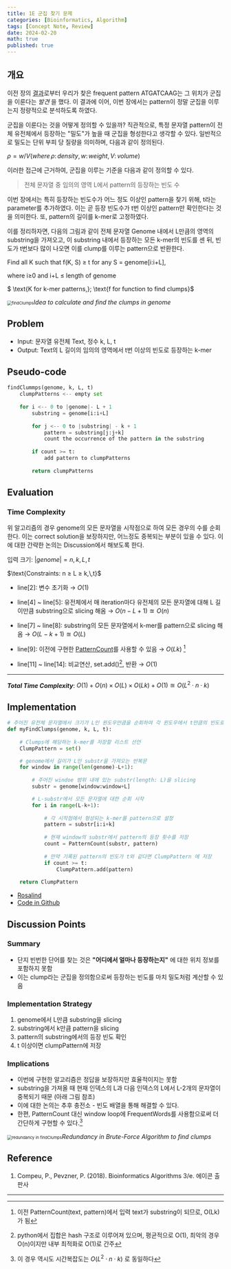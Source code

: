 ```yaml
---
title: 1E 군집 찾기 문제
categories: [Bioinformatics, Algorithm]
tags: [Concept Note, Review]
date: 2024-02-20
math: true
published: true
---
```


## 개요

이전 장의 [결과](../1D-PatternOccurrence/#discussion-points)로부터 우리가 찾은 frequent pattern ATGATCAAG는 그 위치가 군집을 이룬다는 *발견* 을 했다. 이 결과에 이어, 이번 장에서는 pattern이 정말 군집을 이루는지 정량적으로 분석하도록 하였다.

군집을 이룬다는 것을 어떻게 정의할 수 있을까? 직관적으로, 특정 문자열 pattern이 전체 유전체에서 등장하는 "밀도"가 높을 때 군집을 형성한다고 생각할 수 있다. 일반적으로 밀도는 단위 부피 당 질량을 의미하며, 다음과 같이 정의된다.

$\rho = w / V (where\,\rho:\,density,\,w:\,weight,\,V:\,volume )$



이러한 접근에 근거하여, 군집을 이루는 기준을 다음과 같이 정의할 수 있다.

>   전체 문자열 중 임의의 영역 L에서 pattern의 등장하는 빈도 수



이번 장에서는 특히 등장하는 빈도수가 어느 정도 이상인 pattern을 찾기 위해, t라는 parameter를 추가하였다. 이는 곧 등장 빈도수가 t번 이상인 pattern만 확인한다는 것을 의미한다. 또, pattern의 길이를 k-mer로 고정하였다.



이를 정리하자면, 다음의 그림과 같이 전체 문자열 Genome 내에서 L만큼의 영역의 substring을 가져오고, 이 substring 내에서 등장하는 모든 k-mer의 빈도를 센 뒤, 빈도가 t번보다 많이 나오면 이를 clump를 이루는 pattern으로 반환한다.



$\text{Find all K such that f(K, S) ≥ t for any S = genome[i:i+L],}$ 

$\text{where i≥0 and i+L ≤ length of genome}$

$ \text{K for k-mer patterns,}\; \text{f for function to find clumps}$



<img src="../assets/img/contents/findClumps.png" alt="findClumps" style="zoom:67%;" />_Idea to calculate and find the clumps in genome_

## Problem

- Input: 문자열 유전체 Text, 정수 k, L, t
- Output: Text의 L 길이의 임의의 영역에서 t번 이상의 빈도로 등장하는 k-mer



## Pseudo-code

```python
findClummps(genome, k, L, t)
    clumpPatterns <-- empty set
    
    for i <-- 0 to |genome|- L + 1
        substring = genome[i:i+L]
        
        for j <-- 0 to |substring| - k + 1
            pattern = substring[j:j+k]
            count the occurrence of the pattern in the substring
        
        if count >= t:
            add pattern to clumpPatterns
        
        return clumpPatterns
```



## Evaluation

### Time Complexity

위 알고리즘의 경우 genome의 모든 문자열을 시작점으로 하여 모든 경우의 수를 순회한다. 이는 correct solution을 보장하지만, 어느정도 중복되는 부분이 있을 수 있다. 이에 대한 간략한 논의는 Discussion에서 해보도록 한다. 

입력 크기: $\left\vert genome \right\vert = n, k, L, t$

$\text{Constraints: n ≥ L ≥ k,\,t}$

-   line[2]: 변수 초기화 → $O(1)$

-   line[4] ~ line[5]: 유전체에서 매 iteration마다 유전체의 모든 문자열에 대해 L 길이만큼 substring으로 slicing 해옴 → $O(n - L + 1) \approxeq O(n)$​

-   line[7] ~ line[8]: substring의 모든 문자열에서 k-mer를 pattern으로 slicing 해옴 → $O(L-k+1)\approxeq O(L)$

-   line[9]: 이전에 구현한 [PatternCount](../1A-PatternCount)를 사용할 수 있음 → $O(Lk)$ [^1]

- line[11] ~ line[14]: 비교연산, set.add()[^2], 반환 → $O(1)$

---

***Total Time Complexity***: $O(1) + O(n) \times O(L) \times O(Lk) + O(1) \approxeq O(L^2 \cdot n \cdot k)$



## Implementation

```python
# 주어진 유전체 문자열에서 크기가 L인 윈도우만큼을 순회하여 각 윈도우에서 t만큼의 빈도로 등장하는 k-mer를 배열로 출력
def myFindClumps(genome, k, L, t):
    
    # Clumps에 해당하는 k-mer를 저장할 리스트 선언
    ClumpPattern = set()

    # genome에서 길이가 L인 substr을 가져오는 반복문
    for window in range(len(genome)-L+1):
        
        # 주어진 windoe 범위 내에 있는 substr(length: L)을 slicing
        substr = genome[window:window+L]

        # L-substr에서 모든 문자열에 대한 순회 시작
        for i in range(L-k+1):
        
            # 각 시작점에서 형성되는 k-mer를 pattern으로 설정
            pattern = substr[i:i+k]
            
            # 현재 window의 substr에서 pattern의 등장 횟수를 저장
            count = PatternCount(substr, pattern)
            
            # 만약 기록된 pattern의 빈도가 t와 같다면 ClumpPattern 에 저장
            if count >= t: 
                ClumpPattern.add(pattern)
            
    return ClumpPattern
```

-   [Rosalind](https://rosalind.info/problems/ba1e/)
-   [Code in Github](https://github.com/mulatta/Bioinforamtics-Algorithm-practice/blob/main/Chapter%201/FindClumps.py)



## Discussion Points

### Summary

-   단지 빈번한 단어를 찾는 것은 **"어디에서 얼마나 등장하는지"** 에 대한 위치 정보를 포함하지 못함
-   이는 clump라는 군집을 정의함으로써 등장하는 빈도를 마치 밀도처럼 계산할 수 있음



### Implementation Strategy 

1.   genome에서 L만큼 substring을 slicing
2.   substring에서 k만큼 pattern을 slicing
3.   pattern의 substring에서의 등장 빈도 확인
4.   t 이상이면 clumpPattern에 저장



### Implications

-   이번에 구현한 알고리즘은 정답을 보장하지만 효율적이지는 못함
-   substring을 가져올 때 현재 인덱스의 L과 다음 인덱스의 L에서 L-2개의 문자열이 중복되기 때문 (아래 그림 참조)
-   이에 대한 논의는 추후 충전소 - 빈도 배열을 통해 해결할 수 있다. 
-   한편, PatternCount 대신 window loop에 FrequentWords를 사용함으로써 더 간단하게 구현할 수 있다.[^3]

<img src="../assets/img/contents/redundancy%20in%20findClumps.png" alt="redundancy in findClumps" style="zoom:67%;" />_Redundancy in Brute-Force Algorithm to find clumps_



## Reference

1. Compeu, P., Pevzner, P. (2018). Bioinformatics Algorithms 3/e. 에이콘 출판사

---

[^1]: 이전 PatternCount(text, pattern)에서 입력 text가 substring이 되므로, O(Lk)가 됨
[^2]: python에서 집합은 hash 구조로 이루어져 있으며, 평균적으로 O(1), 최악의 경우 O(n)이지만 내부 최적화로 O(1)로 간주
[^3]: 이 경우 역시도 시간복잡도는 $O(L^2 \cdot n \cdot k)$ 로 동일하다
